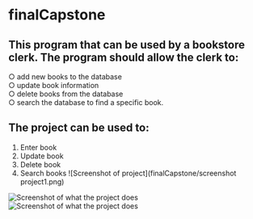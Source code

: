 # finalCapstone
## This program that can be used by a bookstore clerk. The program should allow the clerk to:
○ add new books to the database  <br />
○ update book information  <br />
○ delete books from the database  <br />
○ search the database to find a specific book. 

## The project can be used to:
1. Enter book
2. Update book
3. Delete book
4. Search books
![Screenshot of project](finalCapstone/screenshot project1.png)

![Screenshot of what the project does ](screenshotproject1.png?raw=true "Capstone Project")
![Screenshot of what the project does ](screenshotproject2.png?raw=true "Capstone Project")



